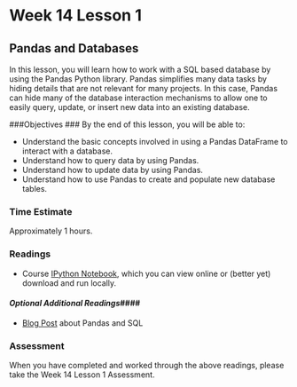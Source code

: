 # Week 14 Lesson 1 #
## Pandas and Databases ##

In this lesson, you will learn how to work with a SQL based database by
using the Pandas Python library. Pandas simplifies many data tasks by
hiding details that are not relevant for many projects. In this case,
Pandas can hide many of the database interaction mechanisms to allow one
to easily query, update, or insert new data into an existing database. 

###Objectives ###
By the end of this lesson, you will be able to:

- Understand the basic concepts involved in using a Pandas DataFrame to interact with a database.
- Understand how to query data by using Pandas.
- Understand how to update data by using Pandas.
- Understand how to use Pandas to create and populate new database tables.

### Time Estimate ###

Approximately 1 hours.

### Readings ####

- Course [IPython Notebook](notebook/intro2pandasdb.ipynb), which you can view online or (better yet) download and run locally.

#### *Optional Additional Readings*####

- [Blog Post](http://pandas.pydata.org/pandas-docs/stable/comparison_with_sql.html) about Pandas and SQL

### Assessment ###

When you have completed and worked through the above readings, please take the Week 14 Lesson 1 Assessment.
